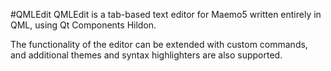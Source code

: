 #QMLEdit
QMLEdit is a tab-based text editor for Maemo5 written entirely in QML, using Qt Components Hildon.

The functionality of the editor can be extended with custom commands, and additional themes and syntax highlighters are also supported.


